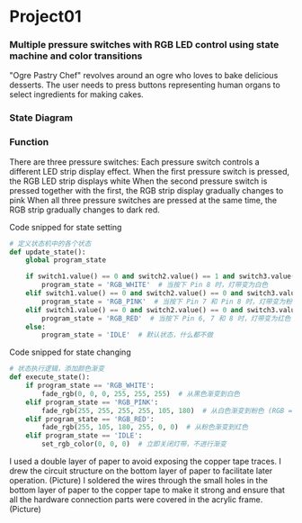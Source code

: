 # Project01
### Multiple pressure switches with RGB LED control using state machine and color transitions
"Ogre Pastry Chef" revolves around an ogre who loves to bake delicious desserts. The user needs to press buttons representing human organs to select ingredients for making cakes.

### State Diagram




### Function
There are three pressure switches:
Each pressure switch controls a different LED strip display effect.
When the first pressure switch is pressed, the RGB LED strip displays white
When the second pressure switch is pressed together with the first, the RGB strip display gradually changes to pink
When all three pressure switches are pressed at the same time, the RGB strip gradually changes to dark red.

Code snipped for state setting

```Python
# 定义状态机中的各个状态
def update_state():
    global program_state

    if switch1.value() == 0 and switch2.value() == 1 and switch3.value() == 1:
        program_state = 'RGB_WHITE'  # 当按下 Pin 8 时，灯带变为白色
    elif switch1.value() == 0 and switch2.value() == 0 and switch3.value() == 1:
        program_state = 'RGB_PINK'  # 当按下 Pin 7 和 Pin 8 时，灯带变为粉色
    elif switch1.value() == 0 and switch2.value() == 0 and switch3.value() == 0:
        program_state = 'RGB_RED'  # 当按下 Pin 6, 7 和 8 时，灯带变为红色
    else:
        program_state = 'IDLE'  # 默认状态，什么都不做
```

Code snipped for state changing

```Python
# 状态执行逻辑，添加颜色渐变
def execute_state():
    if program_state == 'RGB_WHITE':
        fade_rgb(0, 0, 0, 255, 255, 255)  # 从黑色渐变到白色
    elif program_state == 'RGB_PINK':
        fade_rgb(255, 255, 255, 255, 105, 180)  # 从白色渐变到粉色 (RGB = 255, 105, 180)
    elif program_state == 'RGB_RED':
        fade_rgb(255, 105, 180, 255, 0, 0)  # 从粉色渐变到红色
    elif program_state == 'IDLE':
        set_rgb_color(0, 0, 0)  # 立即关闭灯带，不进行渐变
```
I used a double layer of paper to avoid exposing the copper tape traces.
I drew the circuit structure on the bottom layer of paper to facilitate later operation.
(Picture)
I soldered the wires through the small holes in the bottom layer of paper to the copper tape to make it strong and ensure that all the hardware connection parts were covered in the acrylic frame.
(Picture)
